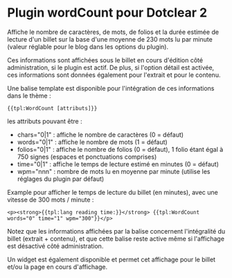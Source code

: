 Plugin wordCount pour Dotclear 2
================================

Affiche le nombre de caractères, de mots, de folios et la durée estimée de lecture d'un billet sur la base d'une moyenne de 230 mots lu par minute (valeur réglable pour le blog dans les options du plugin).

Ces informations sont affichées sous le billet en cours d'édition côté administration, si le plugin est actif.
De plus, si l'option détail est activée, ces informations sont données également pour l'extrait et pour le contenu.


Une balise template est disponible pour l'intégration de ces informations dans le thème :

	{{tpl:WordCount [attributs]}}

les attributs pouvant être :

- chars="0|1" : affiche le nombre de caractères (0 = défaut)
- words="0|1" : affiche le nombre de mots (1 = défaut)
- folios="0|1" : affiche le nombre de folios (0 = défaut), 1 folio étant égal à 750 signes (espaces et ponctuations comprises)
- time="0|1" : affiche le temps de lecture estimé en minutes (0 = défaut)
- wpm="nnn" : nombre de mots lu en moyenne par minute (utilise les réglages du plugin par défaut)

Example pour afficher le temps de lecture du billet (en minutes), avec une vitesse de 300 mots / minute :

	<p><strong>{{tpl:lang reading time:}}</strong> {{tpl:WordCount words="0" time="1" wpm="300"}}</p>

Notez que les informations affichées par la balise concernent l'intégralité du billet (extrait + contenu), et que cette balise reste active même si l'affichage est désactivé côté administration.


Un widget est également disponible et permet cet affichage pour le billet et/ou la page en cours d'affichage.

